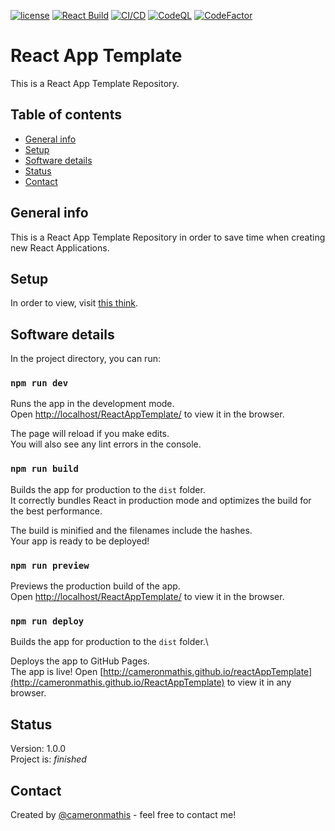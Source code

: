 [![license](https://img.shields.io/github/license/cameronmathis/ReactAppTemplate)](LICENSE)
[![React Build](https://github.com/cameronmathis/ReactAppTemplate/actions/workflows/react-build.yaml/badge.svg)](https://github.com/cameronmathis/ReactAppTemplate/actions/workflows/react-build.yaml)
[![CI/CD](https://github.com/cameronmathis/ReactAppTemplate/actions/workflows/ci-cd.yaml/badge.svg)](https://github.com/cameronmathis/ReactAppTemplate/actions/workflows/ci-cd.yaml)
[![CodeQL](https://github.com/cameronmathis/ReactAppTemplate/actions/workflows/codeql-analysis.yaml/badge.svg)](https://github.com/cameronmathis/ReactAppTemplate/actions/workflows/codeql-analysis.yaml)
[![CodeFactor](https://www.codefactor.io/repository/github/cameronmathis/ReactAppTemplate/badge)](https://www.codefactor.io/repository/github/cameronmathis/ReactAppTemplate)

# React App Template

This is a React App Template Repository.

## Table of contents

- [General info](#general-info)
- [Setup](#setup)
- [Software details](#Software-details)
- [Status](#status)
- [Contact](#contact)

## General info

This is a React App Template Repository in order to save time when creating new React Applications.

## Setup

In order to view, visit [this think](http://cameronmathis.github.io/ReactAppTemplate).

## Software details

In the project directory, you can run:

### `npm run dev`

Runs the app in the development mode.\
Open [http://localhost/ReactAppTemplate/](http://localhost/ReactAppTemplate/) to view it in the browser.

The page will reload if you make edits.\
You will also see any lint errors in the console.

### `npm run build`

Builds the app for production to the `dist` folder.\
It correctly bundles React in production mode and optimizes the build for the best performance.

The build is minified and the filenames include the hashes.\
Your app is ready to be deployed!

### `npm run preview`

Previews the production build of the app.\
Open [http://localhost/ReactAppTemplate/](http://localhost/ReactAppTemplate/) to view it in the browser.

### `npm run deploy`

Builds the app for production to the `dist` folder.\

Deploys the app to GitHub Pages.\
The app is live! Open [http://cameronmathis.github.io/reactAppTemplate](http://cameronmathis.github.io/ReactAppTemplate) to view it in any browser.

## Status

Version: 1.0.0 <br/>
Project is: _finished_

## Contact

Created by [@cameronmathis](https://github.com/cameronmathis/) - feel free to contact me!
